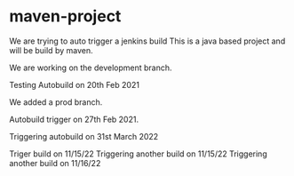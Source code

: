 # maven-project
We are trying to auto trigger a jenkins build
This is a java based project and will be build by maven.

We are working on the development branch.

Testing Autobuild on 20th Feb 2021

We added a prod branch.

Autobuild trigger on 27th Feb 2021.

Triggering autobuild on 31st March 2022

Triger build on 11/15/22
Triggering another build on 11/15/22
Triggering another build on 11/16/22
